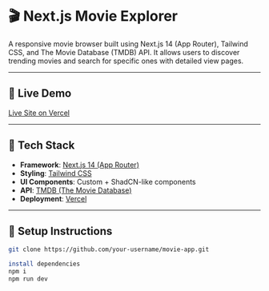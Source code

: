 # 🎬 Next.js Movie Explorer

A responsive movie browser built using Next.js 14 (App Router), Tailwind CSS, and The Movie Database (TMDB) API. It allows users to discover trending movies and search for specific ones with detailed view pages.

---

## 🚀 Live Demo

[Live Site on Vercel](https://frontend-assignment-1-ecru.vercel.app)

---

## 🧰 Tech Stack

- **Framework**: [Next.js 14 (App Router)](https://nextjs.org/)
- **Styling**: [Tailwind CSS](https://tailwindcss.com/)
- **UI Components**: Custom + ShadCN-like components
- **API**: [TMDB (The Movie Database)](https://www.themoviedb.org/documentation/api)
- **Deployment**: [Vercel](https://vercel.com)

---

## 🔧 Setup Instructions



```bash
git clone https://github.com/your-username/movie-app.git

install dependencies
npm i
npm run dev

